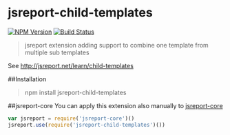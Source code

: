 # jsreport-child-templates
[![NPM Version](http://img.shields.io/npm/v/jsreport-child-templates.svg?style=flat-square)](https://npmjs.com/package/jsreport-child-templates)
[![Build Status](https://travis-ci.org/jsreport/jsreport-child-templates.png?branch=master)](https://travis-ci.org/jsreport/jsreport-child-templates)

> jsreport extension adding support to combine one template from multiple sub templates

See http://jsreport.net/learn/child-templates

##Installation
> npm install jsreport-child-templates

##jsreport-core
You can apply this extension also manually to [jsreport-core](https://github.com/jsreport/jsreport-core)

```js
var jsreport = require('jsreport-core')()
jsreport.use(require('jsreport-child-templates')())
```
